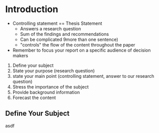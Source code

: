 # Introduction
- Controlling statement == Thesis Statement
	- Answers a research question
	- Sum of the findings and recommendations
	- Can be complicated 9more than one sentence)
	- "controls" the flow of the content throughout the paper
- Remember to focus your report on a specific audience of decision makers
1. Define your subject
2. State your purpose (research question)
3. state your main point (controlling statement, answer to our research question)
4. Stress the importance of the subject
5. Provide background information
6. Forecast the content
## Define Your Subject 
asdf